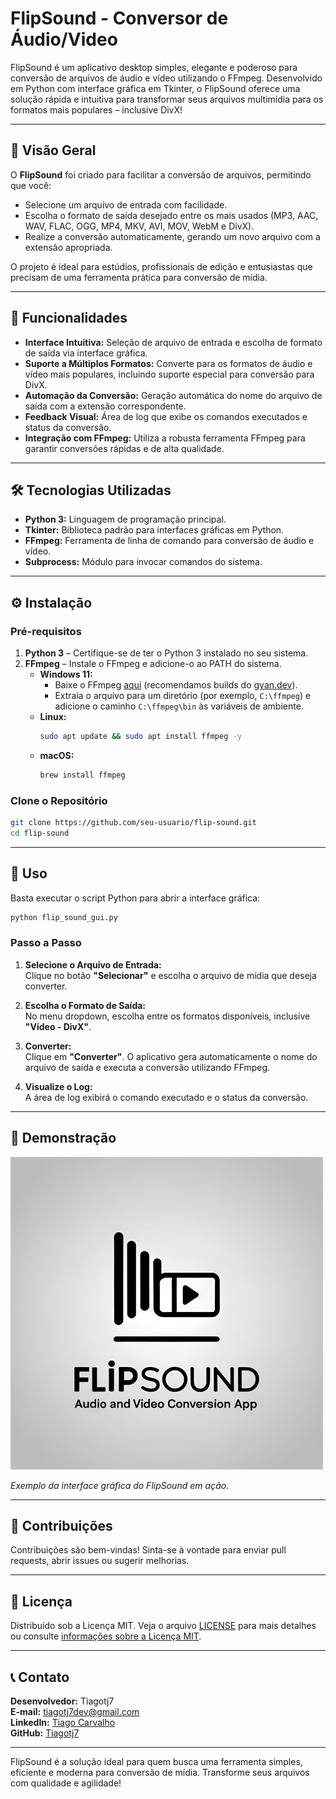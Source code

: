 # FlipSound - Conversor de Áudio/Video

FlipSound é um aplicativo desktop simples, elegante e poderoso para conversão de arquivos de áudio e vídeo utilizando o FFmpeg. Desenvolvido em Python com interface gráfica em Tkinter, o FlipSound oferece uma solução rápida e intuitiva para transformar seus arquivos multimídia para os formatos mais populares – inclusive DivX!

---

## 🚀 Visão Geral

O **FlipSound** foi criado para facilitar a conversão de arquivos, permitindo que você:
- Selecione um arquivo de entrada com facilidade.
- Escolha o formato de saída desejado entre os mais usados (MP3, AAC, WAV, FLAC, OGG, MP4, MKV, AVI, MOV, WebM e DivX).
- Realize a conversão automaticamente, gerando um novo arquivo com a extensão apropriada.

O projeto é ideal para estúdios, profissionais de edição e entusiastas que precisam de uma ferramenta prática para conversão de mídia.

---

## 🎯 Funcionalidades

- **Interface Intuitiva:** Seleção de arquivo de entrada e escolha de formato de saída via interface gráfica.
- **Suporte a Múltiplos Formatos:** Converte para os formatos de áudio e vídeo mais populares, incluindo suporte especial para conversão para DivX.
- **Automação da Conversão:** Geração automática do nome do arquivo de saída com a extensão correspondente.
- **Feedback Visual:** Área de log que exibe os comandos executados e status da conversão.
- **Integração com FFmpeg:** Utiliza a robusta ferramenta FFmpeg para garantir conversões rápidas e de alta qualidade.

---

## 🛠️ Tecnologias Utilizadas

- **Python 3:** Linguagem de programação principal.
- **Tkinter:** Biblioteca padrão para interfaces gráficas em Python.
- **FFmpeg:** Ferramenta de linha de comando para conversão de áudio e vídeo.
- **Subprocess:** Módulo para invocar comandos do sistema.

---

## ⚙️ Instalação

### Pré-requisitos

1. **Python 3** – Certifique-se de ter o Python 3 instalado no seu sistema.
2. **FFmpeg** – Instale o FFmpeg e adicione-o ao PATH do sistema.
   - **Windows 11:**
     - Baixe o FFmpeg [aqui](https://ffmpeg.org/download.html) (recomendamos builds do [gyan.dev](https://www.gyan.dev/ffmpeg/builds/)).
     - Extraia o arquivo para um diretório (por exemplo, `C:\ffmpeg`) e adicione o caminho `C:\ffmpeg\bin` às variáveis de ambiente.
   - **Linux:**
     ```bash
     sudo apt update && sudo apt install ffmpeg -y
     ```
   - **macOS:**
     ```bash
     brew install ffmpeg
     ```

### Clone o Repositório

```bash
git clone https://github.com/seu-usuario/flip-sound.git
cd flip-sound
```

---

## 📂 Uso

Basta executar o script Python para abrir a interface gráfica:

```bash
python flip_sound_gui.py
```

### Passo a Passo

1. **Selecione o Arquivo de Entrada:**  
   Clique no botão **"Selecionar"** e escolha o arquivo de mídia que deseja converter.

2. **Escolha o Formato de Saída:**  
   No menu dropdown, escolha entre os formatos disponíveis, inclusive **"Vídeo - DivX"**.

3. **Converter:**  
   Clique em **"Converter"**. O aplicativo gera automaticamente o nome do arquivo de saída e executa a conversão utilizando FFmpeg.

4. **Visualize o Log:**  
   A área de log exibirá o comando executado e o status da conversão.

---

## 🎨 Demonstração

![FlipSound Demo](https://raw.githubusercontent.com/Tiagotj7/FlipSound/main/assets/flip_logo.png)

*Exemplo da interface gráfica do FlipSound em ação.*

---

## 🤝 Contribuições

Contribuições são bem-vindas! Sinta-se à vontade para enviar pull requests, abrir issues ou sugerir melhorias.

---

## 📜 Licença

Distribuído sob a Licença MIT. Veja o arquivo [LICENSE](https://github.com/Tiagotj7/FlipSound/blob/main/LICENSE) para mais detalhes ou consulte [informações sobre a Licença MIT](https://opensource.org/licenses/MIT).

---

## 📞 Contato

**Desenvolvedor:** Tiagotj7  
**E-mail:** tiagotj7dev@gmail.com  
**LinkedIn:** [Tiago Carvalho](https://www.linkedin.com/in/tiagocarvalhog2020/)  
**GitHub:** [Tiagotj7](https://github.com/Tiagotj7/FlipSound)

---

FlipSound é a solução ideal para quem busca uma ferramenta simples, eficiente e moderna para conversão de mídia. Transforme seus arquivos com qualidade e agilidade!
